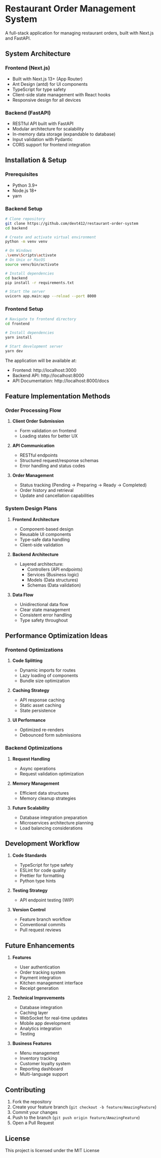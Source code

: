 # Restaurant Order Management System

A full-stack application for managing restaurant orders, built with Next.js and FastAPI.

## System Architecture

### Frontend (Next.js)
- Built with Next.js 13+ (App Router)
- Ant Design (antd) for UI components
- TypeScript for type safety
- Client-side state management with React hooks
- Responsive design for all devices

### Backend (FastAPI)
- RESTful API built with FastAPI
- Modular architecture for scalability
- In-memory data storage (expandable to database)
- Input validation with Pydantic
- CORS support for frontend integration

## Installation & Setup

### Prerequisites
- Python 3.9+
- Node.js 18+
- yarn

### Backend Setup
```bash
# Clone repository
git clone https://github.com/devt412/restaurant-order-system
cd backend

# Create and activate virtual environment
python -m venv venv

# On Windows
.\venv\Scripts\activate
# On Unix or MacOS
source venv/bin/activate

# Install dependencies
cd backend
pip install -r requirements.txt

# Start the server
uvicorn app.main:app --reload --port 8000
```

### Frontend Setup
```bash
# Navigate to frontend directory
cd frontend

# Install dependencies
yarn install

# Start development server
yarn dev
```

The application will be available at:
- Frontend: http://localhost:3000
- Backend API: http://localhost:8000
- API Documentation: http://localhost:8000/docs

## Feature Implementation Methods

### Order Processing Flow
1. **Client Order Submission**
   - Form validation on frontend
   - Loading states for better UX

2. **API Communication**
   - RESTful endpoints
   - Structured request/response schemas
   - Error handling and status codes

3. **Order Management**
   - Status tracking (Pending → Preparing → Ready → Completed)
   - Order history and retrieval
   - Update and cancellation capabilities

### System Design Plans

1. **Frontend Architecture**
   - Component-based design
   - Reusable UI components
   - Type-safe data handling
   - Client-side validation

2. **Backend Architecture**
   - Layered architecture:
     - Controllers (API endpoints)
     - Services (Business logic)
     - Models (Data structures)
     - Schemas (Data validation)

3. **Data Flow**
   - Unidirectional data flow
   - Clear state management
   - Consistent error handling
   - Type safety throughout

## Performance Optimization Ideas

### Frontend Optimizations
1. **Code Splitting**
   - Dynamic imports for routes
   - Lazy loading of components
   - Bundle size optimization

2. **Caching Strategy**
   - API response caching
   - Static asset caching
   - State persistence

3. **UI Performance**
   - Optimized re-renders
   - Debounced form submissions

### Backend Optimizations
1. **Request Handling**
   - Async operations
   - Request validation optimization

2. **Memory Management**
   - Efficient data structures
   - Memory cleanup strategies

3. **Future Scalability**
   - Database integration preparation
   - Microservices architecture planning
   - Load balancing considerations

## Development Workflow

1. **Code Standards**
   - TypeScript for type safety
   - ESLint for code quality
   - Prettier for formatting
   - Python type hints

2. **Testing Strategy**
   - API endpoint testing (WIP)

3. **Version Control**
   - Feature branch workflow
   - Conventional commits
   - Pull request reviews

## Future Enhancements

1. **Features**
   - User authentication
   - Order tracking system
   - Payment integration
   - Kitchen management interface
   - Receipt generation

2. **Technical Improvements**
   - Database integration
   - Caching layer
   - WebSocket for real-time updates
   - Mobile app development
   - Analytics integration
   - Testing

3. **Business Features**
   - Menu management
   - Inventory tracking
   - Customer loyalty system
   - Reporting dashboard
   - Multi-language support

## Contributing

1. Fork the repository
2. Create your feature branch (`git checkout -b feature/AmazingFeature`)
3. Commit your changes
4. Push to the branch (`git push origin feature/AmazingFeature`)
5. Open a Pull Request

## License

This project is licensed under the MIT License
